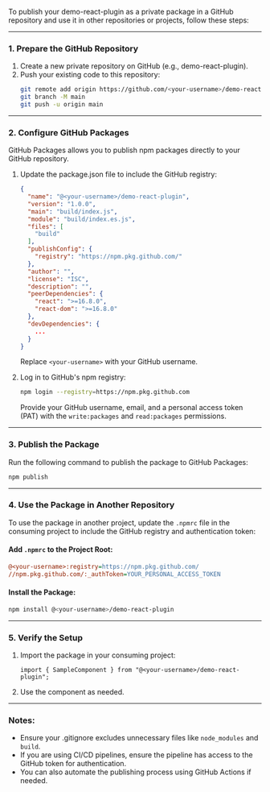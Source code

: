 To publish your demo-react-plugin as a private package in a GitHub repository and use it in other repositories or projects, follow these steps:

---

### 1. **Prepare the GitHub Repository**
1. Create a new private repository on GitHub (e.g., demo-react-plugin).
2. Push your existing code to this repository:
   ```bash
   git remote add origin https://github.com/<your-username>/demo-react-plugin.git
   git branch -M main
   git push -u origin main
   ```

---

### 2. **Configure GitHub Packages**
GitHub Packages allows you to publish npm packages directly to your GitHub repository.

1. Update the package.json file to include the GitHub registry:
   ```json
   {
     "name": "@<your-username>/demo-react-plugin",
     "version": "1.0.0",
     "main": "build/index.js",
     "module": "build/index.es.js",
     "files": [
       "build"
     ],
     "publishConfig": {
       "registry": "https://npm.pkg.github.com/"
     },
     "author": "",
     "license": "ISC",
     "description": "",
     "peerDependencies": {
       "react": ">=16.8.0",
       "react-dom": ">=16.8.0"
     },
     "devDependencies": {
       ...
     }
   }
   ```

   Replace `<your-username>` with your GitHub username.

2. Log in to GitHub's npm registry:
   ```bash
   npm login --registry=https://npm.pkg.github.com
   ```
   Provide your GitHub username, email, and a personal access token (PAT) with the `write:packages` and `read:packages` permissions.

---

### 3. **Publish the Package**
Run the following command to publish the package to GitHub Packages:
```bash
npm publish
```

---

### 4. **Use the Package in Another Repository**
To use the package in another project, update the `.npmrc` file in the consuming project to include the GitHub registry and authentication token:

#### Add `.npmrc` to the Project Root:
```ini
@<your-username>:registry=https://npm.pkg.github.com/
//npm.pkg.github.com/:_authToken=YOUR_PERSONAL_ACCESS_TOKEN
```

#### Install the Package:
```bash
npm install @<your-username>/demo-react-plugin
```

---

### 5. **Verify the Setup**
1. Import the package in your consuming project:
   ```tsx
   import { SampleComponent } from "@<your-username>/demo-react-plugin";
   ```
2. Use the component as needed.

---

### Notes:
- Ensure your .gitignore excludes unnecessary files like `node_modules` and `build`.
- If you are using CI/CD pipelines, ensure the pipeline has access to the GitHub token for authentication.
- You can also automate the publishing process using GitHub Actions if needed.